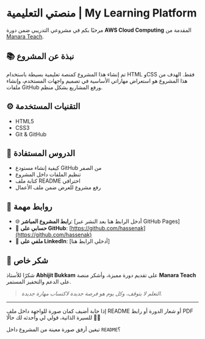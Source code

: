 # منصتي التعليمية | My Learning Platform

مرحبًا بكم في مشروعي التدريبي ضمن دورة **AWS Cloud Computing** المقدمة من [Manara Teach](https://www.manara.tech).

## 📚 نبذة عن المشروع
تم إنشاء هذا المشروع كمنصة تعليمية بسيطة باستخدام HTML وCSS فقط. الهدف من هذا المشروع هو استعراض مهاراتي الأساسية في تصميم واجهات المستخدم، وإنشاء ملفات GitHub ورفع المشاريع بشكل منظم.

## ⚙️ التقنيات المستخدمة
- HTML5
- CSS3
- Git & GitHub

## 🧠 الدروس المستفادة
- كيفية إنشاء مستودع GitHub من الصفر
- تنظيم الملفات داخل المشروع
- كتابة ملف README احترافي
- رفع مشروع للعرض ضمن ملف الأعمال

## 🔗 روابط مهمة
- 🌐 **رابط المشروع المباشر**: [أدخل الرابط هنا بعد النشر عبر GitHub Pages]
- 🧰 **حسابي على GitHub**: [https://github.com/hassenak](https://github.com/hassenak)
- 💼 **ملفي على LinkedIn**: [أدخلي الرابط هنا]

## 🙏 شكر خاص
شكرًا للأستاذ **Abhijit Bukkam** على تقديم دورة مميزة، وأشكر منصة **Manara Teach** على الدعم والتحفيز المستمر.

> *التعلم لا يتوقف، وكل يوم هو فرصة جديدة لاكتساب مهارة جديدة.*

---

إذا حابة أضيف كمان صورة للواجهة داخل ملف README أو شعار الدورة أو رابط PDF للسيرة الذاتية، قولي لي وأحدثه لك حالًا 🔧✨

تبغين أرفق صورة معينة من المشروع داخل `README`؟